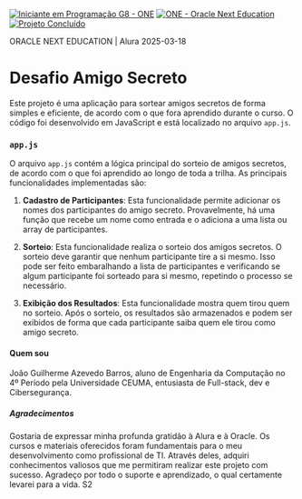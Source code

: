 [![Iniciante em Programação G8 - ONE](https://img.shields.io/badge/Iniciante%20em%20Programação%20G8%20-%20ONE-blue)](https://cursos.alura.com.br/formacao-logica-de-programacao-grupo8-one)
[![ONE - Oracle Next Education](https://img.shields.io/badge/ONE%20-%20Oracle%20Next%20Education-blue)](https://www.oracle.com/br/education/oracle-next-education/)
[![Projeto Concluído](https://img.shields.io/badge/Projeto%20Concluído-success)](https://github.com/jguilherme936/challenge-amigo-secreto_pt-main)


ORACLE NEXT EDUCATION | Alura                                                               2025-03-18


# Desafio Amigo Secreto

Este projeto é uma aplicação para sortear amigos secretos de forma simples e eficiente, de acordo com o que fora aprendido durante o curso. O código foi desenvolvido em JavaScript e está localizado no arquivo `app.js`.


### `app.js`

O arquivo `app.js` contém a lógica principal do sorteio de amigos secretos, de acordo com o que foi aprendido ao longo de toda a trilha. As principais funcionalidades implementadas são:

1. **Cadastro de Participantes**: Esta funcionalidade permite adicionar os nomes dos participantes do amigo secreto. Provavelmente, há uma função que recebe um nome como entrada e o adiciona a uma lista ou array de participantes.

2. **Sorteio**: Esta funcionalidade realiza o sorteio dos amigos secretos. O sorteio deve garantir que nenhum participante tire a si mesmo. Isso pode ser feito embaralhando a lista de participantes e verificando se algum participante foi sorteado para si mesmo, repetindo o processo se necessário.

3. **Exibição dos Resultados**: Esta funcionalidade mostra quem tirou quem no sorteio. Após o sorteio, os resultados são armazenados e podem ser exibidos de forma que cada participante saiba quem ele tirou como amigo secreto.


#### Quem sou

João Guilherme Azevedo Barros, aluno de Engenharia da Computação no 4º Período pela Universidade CEUMA, entusiasta de Full-stack, dev e Cibersegurança.


##### Agradecimentos

Gostaria de expressar minha profunda gratidão à Alura e à Oracle. Os cursos e materiais oferecidos foram fundamentais para o meu desenvolvimento como profissional de TI. Através deles, adquiri conhecimentos valiosos que me permitiram realizar este projeto com sucesso. Agradeço por todo o suporte e aprendizado, o qual certamente levarei para a vida. S2

